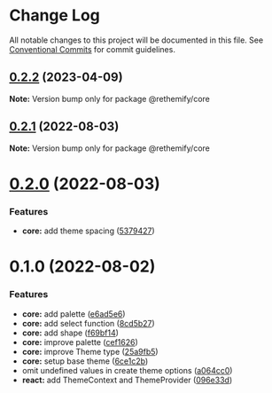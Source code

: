 # Change Log

All notable changes to this project will be documented in this file.
See [Conventional Commits](https://conventionalcommits.org) for commit guidelines.

## [0.2.2](https://github.com/aliexme/rethemify/compare/@rethemify/core@0.2.1...@rethemify/core@0.2.2) (2023-04-09)

**Note:** Version bump only for package @rethemify/core

## [0.2.1](https://github.com/aliexme/rethemify/compare/@rethemify/core@0.2.0...@rethemify/core@0.2.1) (2022-08-03)

**Note:** Version bump only for package @rethemify/core

# [0.2.0](https://github.com/aliexme/rethemify/compare/@rethemify/core@0.1.0...@rethemify/core@0.2.0) (2022-08-03)

### Features

- **core:** add theme spacing ([5379427](https://github.com/aliexme/rethemify/commit/537942773764743e63cdc888a2b7212276060175))

# 0.1.0 (2022-08-02)

### Features

- **core:** add palette ([e6ad5e6](https://github.com/aliexme/rethemify/commit/e6ad5e6d81ef61c81d8e44b53f823303384fe026))
- **core:** add select function ([8cd5b27](https://github.com/aliexme/rethemify/commit/8cd5b27d9e4513eaafab65a81fac25cbb4003693))
- **core:** add shape ([f69bf14](https://github.com/aliexme/rethemify/commit/f69bf146920a08badadac535f22783e632573834))
- **core:** improve palette ([cef1626](https://github.com/aliexme/rethemify/commit/cef1626c1abf0126b12abac20b814cb0b03a4721))
- **core:** improve Theme type ([25a9fb5](https://github.com/aliexme/rethemify/commit/25a9fb5ae002ca355b0f43798e47eb1fb291f612))
- **core:** setup base theme ([6ce1c2b](https://github.com/aliexme/rethemify/commit/6ce1c2b53a1064d5eb2c208bc6664d5537960c47))
- omit undefined values in create theme options ([a064cc0](https://github.com/aliexme/rethemify/commit/a064cc09b2dc2694f4bc77c9f4452a9ab3c13e3f))
- **react:** add ThemeContext and ThemeProvider ([096e33d](https://github.com/aliexme/rethemify/commit/096e33d422fabda640f5a9f5abee1aa772f07dad))
